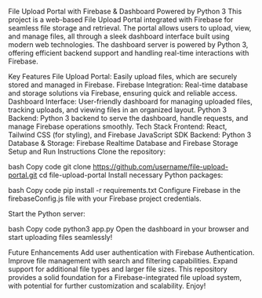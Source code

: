File Upload Portal with Firebase & Dashboard Powered by Python 3
This project is a web-based File Upload Portal integrated with Firebase for seamless file storage and retrieval. The portal allows users to upload, view, and manage files, all through a sleek dashboard interface built using modern web technologies. The dashboard server is powered by Python 3, offering efficient backend support and handling real-time interactions with Firebase.

Key Features
File Upload Portal: Easily upload files, which are securely stored and managed in Firebase.
Firebase Integration: Real-time database and storage solutions via Firebase, ensuring quick and reliable access.
Dashboard Interface: User-friendly dashboard for managing uploaded files, tracking uploads, and viewing files in an organized layout.
Python 3 Backend: Python 3 backend to serve the dashboard, handle requests, and manage Firebase operations smoothly.
Tech Stack
Frontend: React, Tailwind CSS (for styling), and Firebase JavaScript SDK
Backend: Python 3
Database & Storage: Firebase Realtime Database and Firebase Storage
Setup and Run Instructions
Clone the repository:

bash
Copy code
git clone https://github.com/username/file-upload-portal.git
cd file-upload-portal
Install necessary Python packages:

bash
Copy code
pip install -r requirements.txt
Configure Firebase in the firebaseConfig.js file with your Firebase project credentials.

Start the Python server:

bash
Copy code
python3 app.py
Open the dashboard in your browser and start uploading files seamlessly!

Future Enhancements
Add user authentication with Firebase Authentication.
Improve file management with search and filtering capabilities.
Expand support for additional file types and larger file sizes.
This repository provides a solid foundation for a Firebase-integrated file upload system, with potential for further customization and scalability. Enjoy!

